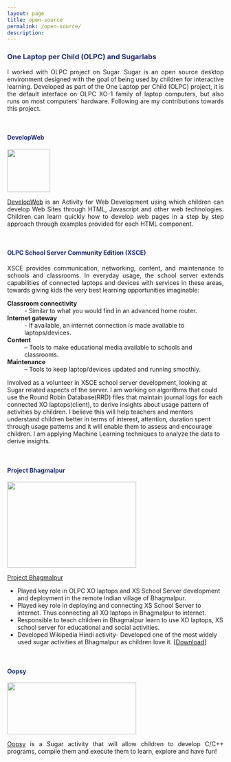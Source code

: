 ```yaml
---
layout: page
title: open-source
permalink: /open-source/
description:
---
```

<h3 style="color:#202E6E">One Laptop per Child (OLPC) and Sugarlabs</h3>
<p align="justify">
    I worked with OLPC project on Sugar. Sugar is an open source desktop environment designed with the goal of being used by children for interactive learning. Developed as part of the One Laptop per Child (OLPC) project, it is the default interface on OLPC XO-1 family of laptop computers, but also runs on most computers' hardware. Following are my contributions towards this project.
</p>
<br/>
<h4 style="color:#202E6E">DevelopWeb</h4>
<img class="thumbnail" src="https://sites.google.com/site/kartikperisetla/miscellaneous/developWeb.png" width="100px" height="100px" border="0px"/>
<p align="justify">
<a href="https://sites.google.com/site/developwebactivity" target="_blank">DevelopWeb</a> is an Activity for Web Development using which children can develop Web Sites through HTML, Javascript and other web technologies. Children can learn quickly how to develop web pages in a step by step approach through examples provided for each HTML component.
</p><br/>
<h4 style="color:#202E6E">OLPC School Server Community Edition (XSCE)</h4>
<p align="justify">
XSCE provides communication, networking, content, and maintenance to schools and classrooms. In everyday usage, the school server extends capabilities of connected laptops and devices with services in these areas, towards giving kids the very best learning opportunities imaginable:
<dl>
<dt><b>Classroom connectivity</b></dt> 
<dd>- Similar to what you would find in an advanced home router.</dd>
<dt><b>Internet gateway</b></dt> 
<dd>- If available, an internet connection is made available to laptops/devices.</dd>
<dt><b>Content</b></dt>
<dd> – Tools to make educational media available to schools and classrooms.</dd>
<dt><b>Maintenance</b></dt>
<dd> – Tools to keep laptop/devices updated and running smoothly.</dd>
</dl>
Involved as a volunteer in XSCE school server development, looking at Sugar related aspects of the server. I am working on algorithms that could use the Round Robin Database(RRD) files that maintain journal logs for each connected XO laptops(client), to derive insights about usage pattern of activities by children. I believe this will help teachers and mentors understand children better in terms of interest, attention, duration spent through usage patterns and it will enable them to assess and encourage children. I am applying Machine Learning techniques to analyze the data to derive insights.
</p><br/>

<h4 style="color:#202E6E">Project Bhagmalpur</h4>
<img class="thumbnail" src="{{ site.baseurl }}/assets/img/blog/bg2.png" width="300px" height="200px" border="0px"/>
<p align="justify">
<a href="http://bhagmalpur.wordpress.com/2013/07/21/hello-world-from-bhagmalpur-part-1/">Project Bhagmalpur</a>
<ul>
<li>Played key role in OLPC XO laptops and XS School Server development and deployment in the remote Indian village of Bhagmalpur.</li>
<li>Played key role in deploying and connecting XS School Server to internet. Thus connecting all XO laptops in Bhagmalpur to internet.</li>
<li>Responsible to teach children in Bhagmalpur learn to use XO laptops, XS school server for educational and social activities.</li>
<li> Developed Wikipedia Hindi activity- Developed one of the most widely used sugar activities at Bhagmalpur as children love it. [<a href="http://activities.sugarlabs.org/en-US/sugar/addon/4632">Download</a>]</li>
</ul>
</p>
<br/>

<h4 style="color:#202E6E">Oopsy</h4>
<img class="thumbnail" src="{{ site.baseurl }}/assets/img/blog/oopsy.png" width="300px" height="120px" border="0px"/>
<p align="justify">
<a href="https://sites.google.com/site/oopsysugaractivity/">Oopsy</a> is a Sugar activity that will allow children to develop C/C++ programs, compile them and execute them to learn, explore and have fun!
</p>